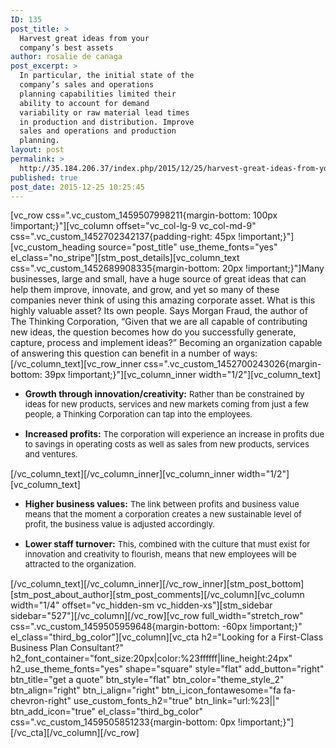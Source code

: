 ```yaml
---
ID: 135
post_title: >
  Harvest great ideas from your
  company’s best assets
author: rosalie de canaga
post_excerpt: >
  In particular, the initial state of the
  company’s sales and operations
  planning capabilities limited their
  ability to account for demand
  variability or raw material lead times
  in production and distribution. Improve
  sales and operations and production
  planning.
layout: post
permalink: >
  http://35.184.206.37/index.php/2015/12/25/harvest-great-ideas-from-your-companys-best-assets/
published: true
post_date: 2015-12-25 10:25:45
---
```

[vc_row css=".vc_custom_1459507998211{margin-bottom: 100px !important;}"][vc_column offset="vc_col-lg-9 vc_col-md-9" css=".vc_custom_1452702342137{padding-right: 45px !important;}"][vc_custom_heading source="post_title" use_theme_fonts="yes" el_class="no_stripe"][stm_post_details][vc_column_text css=".vc_custom_1452689908335{margin-bottom: 20px !important;}"]Many businesses, large and small, have a huge source of great ideas that can help them improve, innovate, and grow, and yet so many of these companies never think of using this amazing corporate asset. What is this highly valuable asset? Its own people. Says Morgan Fraud, the author of The Thinking Corporation, “Given that we are all capable of contributing new ideas, the question becomes how do you successfully generate, capture, process and implement ideas?” Becoming an organization capable of answering this question can benefit in a number of ways:[/vc_column_text][vc_row_inner css=".vc_custom_1452700243026{margin-bottom: 39px !important;}"][vc_column_inner width="1/2"][vc_column_text]
<ul>
	<li style="margin-bottom: 15px;"><strong>Growth through innovation/creativity:</strong>
<span style="font-size: 13px;">Rather than be constrained by ideas for new products, services and new markets coming from just a few people, a Thinking Corporation can tap into the employees.</span></li>
	<li style="margin-bottom: 15px;"><strong>Increased profits:</strong>
<span style="font-size: 13px;">The corporation will experience an increase in profits due to savings in operating costs as well as sales from new products, services and ventures.</span></li>
</ul>
[/vc_column_text][/vc_column_inner][vc_column_inner width="1/2"][vc_column_text]
<ul>
	<li style="margin-bottom: 15px;"><strong>Higher business values:</strong>
<span style="font-size: 13px;">The link between profits and business value means that the moment a corporation creates a new sustainable level of profit, the business value is adjusted accordingly.</span></li>
	<li style="margin-bottom: 15px;"><strong>Lower staff turnover:</strong>
<span style="font-size: 13px;">This, combined with the culture that must exist for innovation and creativity to flourish, means that new employees will be attracted to the organization.</span></li>
</ul>
[/vc_column_text][/vc_column_inner][/vc_row_inner][stm_post_bottom][stm_post_about_author][stm_post_comments][/vc_column][vc_column width="1/4" offset="vc_hidden-sm vc_hidden-xs"][stm_sidebar sidebar="527"][/vc_column][/vc_row][vc_row full_width="stretch_row" css=".vc_custom_1459505959648{margin-bottom: -60px !important;}" el_class="third_bg_color"][vc_column][vc_cta h2="Looking for a First-Class Business Plan Consultant?" h2_font_container="font_size:20px|color:%23ffffff|line_height:24px" h2_use_theme_fonts="yes" shape="square" style="flat" add_button="right" btn_title="get a quote" btn_style="flat" btn_color="theme_style_2" btn_align="right" btn_i_align="right" btn_i_icon_fontawesome="fa fa-chevron-right" use_custom_fonts_h2="true" btn_link="url:%23||" btn_add_icon="true" el_class="third_bg_color" css=".vc_custom_1459505851233{margin-bottom: 0px !important;}"][/vc_cta][/vc_column][/vc_row]